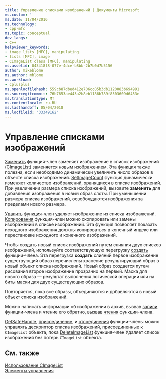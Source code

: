 ```yaml
---
title: Управление списками изображений | Документы Microsoft
ms.custom: ''
ms.date: 11/04/2016
ms.technology:
- cpp-mfc
ms.topic: conceptual
dev_langs:
- C++
helpviewer_keywords:
- image lists [MFC], manipulating
- lists [MFC], image
- CImageList class [MFC], manipulating
ms.assetid: 043418f8-077e-4dce-b8bb-2b7b0d7b5156
author: mikeblome
ms.author: mblome
ms.workload:
- cplusplus
ms.openlocfilehash: 559cb87dbed412e706cc85b3db1120083b694991
ms.sourcegitcommit: 76b7653ae443a2b8eb1186b789f8503609d6453e
ms.translationtype: MT
ms.contentlocale: ru-RU
ms.lasthandoff: 05/04/2018
ms.locfileid: "33349162"
---
```

# <a name="manipulating-image-lists"></a>Управление списками изображений
[Заменить](../mfc/reference/cimagelist-class.md#replace) функция-член заменяет изображение в список изображений ([CImageList](../mfc/reference/cimagelist-class.md)) заменяется новым изображением. Эта функция также полезна, если необходимо динамически увеличить число образов в объекте списка изображений. [SetImageCount](../mfc/reference/cimagelist-class.md#setimagecount) функция динамически изменяет количество изображений, хранящихся в списке изображений. При увеличении размера списка изображений, вызовите **заменить** для добавления изображения в новый образ слоты. При уменьшении размера списка изображений, освобождаются изображения за пределами нового размера.  
  
 [Удалить](../mfc/reference/cimagelist-class.md#remove) функция-член удаляет изображение из списка изображений. [Копирования](../mfc/reference/cimagelist-class.md#copy) функция-член можно скопировать или замены изображений в списке изображений. Эта функция позволяет показать исходного изображения должны копироваться в конечный индекс или перестановке исходного и конечного изображений.  
  
 Чтобы создать новый список изображений путем слияния двух списков изображений, используйте соответствующую перегрузку [создать](../mfc/reference/cimagelist-class.md#create) функции-члена. Эта перегрузка **создать** слияний первое изображение существующий образ перечислены хранение результирующий образ в новый объект списка изображений. Новый образ создается путем рисования второе изображение прозрачно на первый. Маска для нового образа — результат выполнения логической операции или на биты маски для двух существующих образов.  
  
 Повторяется, пока все образы, объединяются и добавляются в новый объект списка изображений.  
  
 Можно написать информации об изображении в архив, вызвав [записи](../mfc/reference/cimagelist-class.md#write) функции-члена и чтение его обратно, вызвав [чтения](../mfc/reference/cimagelist-class.md#read) функции-члена.  
  
 [GetSafeHandle](../mfc/reference/cimagelist-class.md#getsafehandle), [присоединение](../mfc/reference/cimagelist-class.md#attach), и [отсоединения](../mfc/reference/cimagelist-class.md#detach) функции-члены можно управлять дескриптор списка изображений, присоединенные к `CImageList` объекта, пока [DeleteImageList](../mfc/reference/cimagelist-class.md#deleteimagelist) функция-член Удаляет список изображений без потерь `CImageList` объекта.  
  
## <a name="see-also"></a>См. также  
 [Использование CImageList](../mfc/using-cimagelist.md)   
 [Элементы управления](../mfc/controls-mfc.md)

